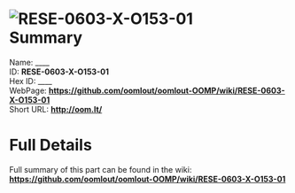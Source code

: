 
![RESE-0603-X-O153-01](https://github.com/oomlout/oomlout-OOMP/blob/master/parts/RESE-0603-X-O153-01/RESE-0603-X-O153-01_420.jpg)   
Summary
=================
  
Name: ____    
ID: __RESE-0603-X-O153-01__   
Hex ID: ____   
WebPage: __https://github.com/oomlout/oomlout-OOMP/wiki/RESE-0603-X-O153-01__   
Short URL: __http://oom.lt/__   

Full Details
==========================
Full summary of this part can be found in the wiki:   
__https://github.com/oomlout/oomlout-OOMP/wiki/RESE-0603-X-O153-01__    

